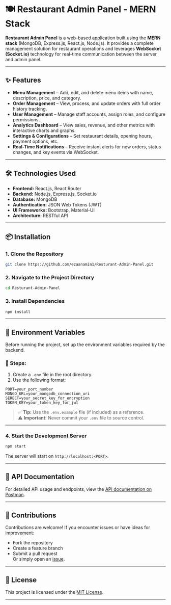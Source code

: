 
# 🍽️ Restaurant Admin Panel - MERN Stack

**Restaurant Admin Panel** is a web-based application built using the **MERN stack** (MongoDB, Express.js, React.js, Node.js). It provides a complete management solution for restaurant operations and leverages **WebSocket (Socket.io)** technology for real-time communication between the server and admin panel.

---

## ✨ Features

- **Menu Management** – Add, edit, and delete menu items with name, description, price, and category.
- **Order Management** – View, process, and update orders with full order history tracking.
- **User Management** – Manage staff accounts, assign roles, and configure permissions.
- **Analytics Dashboard** – View sales, revenue, and other metrics with interactive charts and graphs.
- **Settings & Configurations** – Set restaurant details, opening hours, payment options, etc.
- **Real-Time Notifications** – Receive instant alerts for new orders, status changes, and key events via WebSocket.

---

## 🛠️ Technologies Used

- **Frontend:** React.js, React Router  
- **Backend:** Node.js, Express.js, Socket.io  
- **Database:** MongoDB  
- **Authentication:** JSON Web Tokens (JWT)  
- **UI Frameworks:** Bootstrap, Material-UI  
- **Architecture:** RESTful API

---

## 📦 Installation

### 1. Clone the Repository

```bash
git clone https://github.com/ezaanamin1/Resturant-Admin-Panel.git
```

### 2. Navigate to the Project Directory

```bash
cd Resturant-Admin-Panel
```

### 3. Install Dependencies

```bash
npm install
```

---

## 🔐 Environment Variables

Before running the project, set up the environment variables required by the backend.

### 📝 Steps:

1. Create a `.env` file in the root directory.
2. Use the following format:

```env
PORT=your_port_number
MONGO_URL=your_mongodb_connection_uri
SERECT=your_secret_key_for_encryption
TOKEN_KEY=your_token_key_for_jwt
```

> ✅ **Tip:** Use the `.env.example` file (if included) as a reference.  
> ⚠️ **Important:** Never commit your `.env` file to source control.

---

### 4. Start the Development Server

```bash
npm start
```

The server will start on `http://localhost:<PORT>`.

---

## 📖 API Documentation

For detailed API usage and endpoints, view the [API documentation on Postman](https://documenter.getpostman.com/view/18099618/2s9YJW5Rgs).

---

## 🤝 Contributions

Contributions are welcome! If you encounter issues or have ideas for improvement:

- Fork the repository
- Create a feature branch
- Submit a pull request  
Or simply open an [issue](https://github.com/ezaanamin1/Resturant-Admin-Panel/issues).

---

## 📄 License

This project is licensed under the [MIT License](LICENSE).

---


